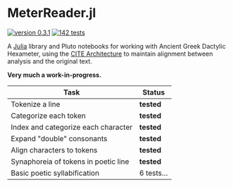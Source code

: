 # MeterReader.jl

[![version 0.3.1](https://img.shields.io/badge/version-0.3-blue.svg)](https://shields.io/) [![142 tests](https://img.shields.io/badge/tests-142-teal.svg)](https://shields.io/)

A [Julia](https://julialang.org) library and Pluto notebooks for working with Ancient Greek Dactylic Hexameter, using the [CITE Architecture](https://github.com/cite-architecture) to maintain alignment between analysis and the original text.

**Very much a work-in-progress.**

| Task | Status |
|------|--------|
| Tokenize a line | **tested** |
| Categorize each token | **tested** |
| Index and categorize each character | **tested** |
| Expand "double" consonants | **tested** |
| Align characters to tokens | **tested** |
| Synaphoreia of tokens in poetic line | **tested** |
| Basic poetic syllabification | 6 tests… |


